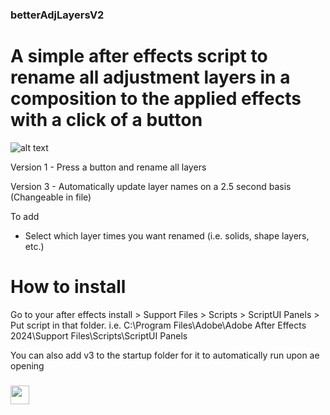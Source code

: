 
### betterAdjLayersV2
# A simple after effects script to rename all adjustment layers in a composition to the applied effects with a click of a button
![alt text](https://github.com/X8J/betterAdjustmentLayers/blob/ff4a11e6ffec33e14cd8402f2022fc8f20f8bf2a/screenshot.PNG)

Version 1 - Press a button and rename all layers

Version 3 - Automatically update layer names on a 2.5 second basis (Changeable in file)

To add
+ Select which layer times you want renamed (i.e. solids, shape layers, etc.)


# How to install
Go to your after effects install > Support Files > Scripts > ScriptUI Panels > Put script in that folder. 
i.e. C:\Program Files\Adobe\Adobe After Effects 2024\Support Files\Scripts\ScriptUI Panels

You can also add v3 to the startup folder for it to automatically run upon ae opening
 
<h3 align="left"><img src = "https://raw.githubusercontent.com/MartinHeinz/MartinHeinz/master/wave.gif" width = 30px>
